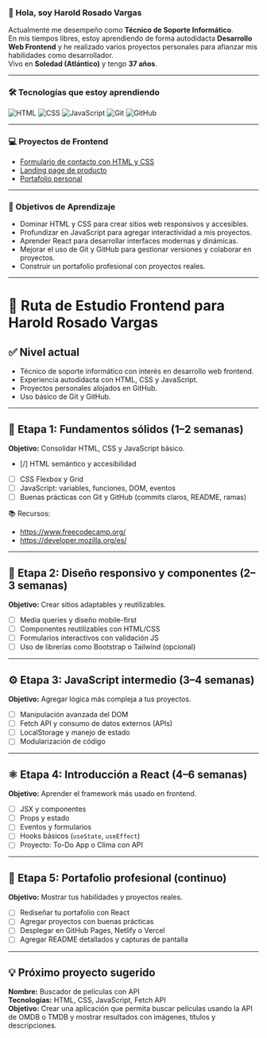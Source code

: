 ### 👋 Hola, soy Harold Rosado Vargas

Actualmente me desempeño como **Técnico de Soporte Informático**.  
En mis tiempos libres, estoy aprendiendo de forma autodidacta **Desarrollo Web Frontend** y he realizado varios proyectos personales para afianzar mis habilidades como desarrollador.  
Vivo en **Soledad (Atlántico)** y tengo **37 años**.

---

### 🛠️ Tecnologías que estoy aprendiendo

![HTML](https://img.shields.io/badge/HTML5-E34F26?style=for-the-badge&logo=html5&logoColor=white)
![CSS](https://img.shields.io/badge/CSS3-1572B6?style=for-the-badge&logo=css3&logoColor=white)
![JavaScript](https://img.shields.io/badge/JavaScript-F7DF1E?style=for-the-badge&logo=javascript&logoColor=black)
![Git](https://img.shields.io/badge/Git-F05032?style=for-the-badge&logo=git&logoColor=white)
![GitHub](https://img.shields.io/badge/GitHub-181717?style=for-the-badge&logo=github&logoColor=white)

---

### 💻 Proyectos de Frontend

- [Formulario de contacto con HTML y CSS](https://github.com/haroldrosado/formulario-contacto)
- [Landing page de producto](https://github.com/haroldrosado/landing-producto)
- [Portafolio personal](https://github.com/haroldrosado/portafolio-web)

---

### 🎯 Objetivos de Aprendizaje

- Dominar HTML y CSS para crear sitios web responsivos y accesibles.
- Profundizar en JavaScript para agregar interactividad a mis proyectos.
- Aprender React para desarrollar interfaces modernas y dinámicas.
- Mejorar el uso de Git y GitHub para gestionar versiones y colaborar en proyectos.
- Construir un portafolio profesional con proyectos reales.

---

# 🧭 Ruta de Estudio Frontend para Harold Rosado Vargas

## ✅ Nivel actual
- Técnico de soporte informático con interés en desarrollo web frontend.
- Experiencia autodidacta con HTML, CSS y JavaScript.
- Proyectos personales alojados en GitHub.
- Uso básico de Git y GitHub.

---

## 🧱 Etapa 1: Fundamentos sólidos (1–2 semanas)
**Objetivo:** Consolidar HTML, CSS y JavaScript básico.

- [/] HTML semántico y accesibilidad
- [ ] CSS Flexbox y Grid
- [ ] JavaScript: variables, funciones, DOM, eventos
- [ ] Buenas prácticas con Git y GitHub (commits claros, README, ramas)

📚 Recursos:
- https://www.freecodecamp.org/
- https://developer.mozilla.org/es/

---

## 🎨 Etapa 2: Diseño responsivo y componentes (2–3 semanas)
**Objetivo:** Crear sitios adaptables y reutilizables.

- [ ] Media queries y diseño mobile-first
- [ ] Componentes reutilizables con HTML/CSS
- [ ] Formularios interactivos con validación JS
- [ ] Uso de librerías como Bootstrap o Tailwind (opcional)

---

## ⚙️ Etapa 3: JavaScript intermedio (3–4 semanas)
**Objetivo:** Agregar lógica más compleja a tus proyectos.

- [ ] Manipulación avanzada del DOM
- [ ] Fetch API y consumo de datos externos (APIs)
- [ ] LocalStorage y manejo de estado
- [ ] Modularización de código

---

## ⚛️ Etapa 4: Introducción a React (4–6 semanas)
**Objetivo:** Aprender el framework más usado en frontend.

- [ ] JSX y componentes
- [ ] Props y estado
- [ ] Eventos y formularios
- [ ] Hooks básicos (`useState`, `useEffect`)
- [ ] Proyecto: To-Do App o Clima con API

---

## 🚀 Etapa 5: Portafolio profesional (continuo)
**Objetivo:** Mostrar tus habilidades y proyectos reales.

- [ ] Rediseñar tu portafolio con React
- [ ] Agregar proyectos con buenas prácticas
- [ ] Desplegar en GitHub Pages, Netlify o Vercel
- [ ] Agregar README detallados y capturas de pantalla

---

## 💡 Próximo proyecto sugerido
**Nombre:** Buscador de películas con API  
**Tecnologías:** HTML, CSS, JavaScript, Fetch API  
**Objetivo:** Crear una aplicación que permita buscar películas usando la API de OMDB o TMDB y mostrar resultados con imágenes, títulos y descripciones.
